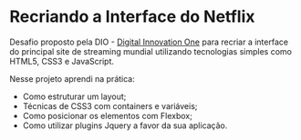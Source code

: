 # Recriando a Interface do Netflix

Desafio proposto pela DIO - [Digital Innovation One](https://digitalinnovation.one/) para recriar a interface do principal site de streaming mundial utilizando tecnologias simples como HTML5, CSS3 e JavaScript.

Nesse projeto aprendi na prática:

- Como estruturar um layout;
- Técnicas de CSS3 com containers e variáveis;
- Como posicionar os elementos com Flexbox;
- Como utilizar plugins Jquery a favor da sua aplicação.
